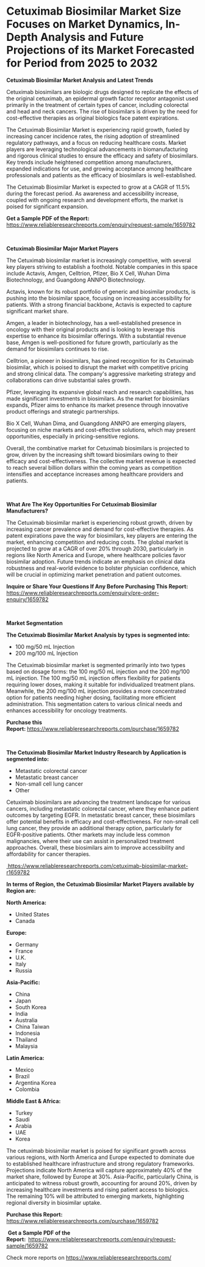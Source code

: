 <p><h1>Cetuximab Biosimilar Market Size Focuses on Market Dynamics, In-Depth Analysis and Future Projections of its Market Forecasted for Period from 2025 to 2032</h1></p><p><strong>Cetuximab Biosimilar Market Analysis and Latest Trends</strong></p>
<p><p>Cetuximab biosimilars are biologic drugs designed to replicate the effects of the original cetuximab, an epidermal growth factor receptor antagonist used primarily in the treatment of certain types of cancer, including colorectal and head and neck cancers. The rise of biosimilars is driven by the need for cost-effective therapies as original biologics face patent expirations. </p><p>The Cetuximab Biosimilar Market is experiencing rapid growth, fueled by increasing cancer incidence rates, the rising adoption of streamlined regulatory pathways, and a focus on reducing healthcare costs. Market players are leveraging technological advancements in biomanufacturing and rigorous clinical studies to ensure the efficacy and safety of biosimilars. Key trends include heightened competition among manufacturers, expanded indications for use, and growing acceptance among healthcare professionals and patients as the efficacy of biosimilars is well-established.</p><p>The Cetuximab Biosimilar Market is expected to grow at a CAGR of 11.5% during the forecast period. As awareness and accessibility increase, coupled with ongoing research and development efforts, the market is poised for significant expansion.</p></p>
<p><strong>Get a Sample PDF of the Report:&nbsp;</strong> <a href="https://www.reliableresearchreports.com/enquiry/request-sample/1659782?utm_campaign=3257&utm_medium=2&utm_source=Github&utm_content=ia&utm_term=08032025&utm_id=cetuximab-biosimilar">https://www.reliableresearchreports.com/enquiry/request-sample/1659782</a></p>
<p>&nbsp;</p>
<p><strong>Cetuximab Biosimilar Major Market Players</strong></p>
<p><p>The Cetuximab biosimilar market is increasingly competitive, with several key players striving to establish a foothold. Notable companies in this space include Actavis, Amgen, Celltrion, Pfizer, Bio X Cell, Wuhan Dima Biotechnology, and Guangdong ANNPO Biotechnology.</p><p>Actavis, known for its robust portfolio of generic and biosimilar products, is pushing into the biosimilar space, focusing on increasing accessibility for patients. With a strong financial backbone, Actavis is expected to capture significant market share.</p><p>Amgen, a leader in biotechnology, has a well-established presence in oncology with their original products and is looking to leverage this expertise to enhance its biosimilar offerings. With a substantial revenue base, Amgen is well-positioned for future growth, particularly as the demand for biosimilars continues to rise.</p><p>Celltrion, a pioneer in biosimilars, has gained recognition for its Cetuximab biosimilar, which is poised to disrupt the market with competitive pricing and strong clinical data. The company's aggressive marketing strategy and collaborations can drive substantial sales growth.</p><p>Pfizer, leveraging its expansive global reach and research capabilities, has made significant investments in biosimilars. As the market for biosimilars expands, Pfizer aims to enhance its market presence through innovative product offerings and strategic partnerships.</p><p>Bio X Cell, Wuhan Dima, and Guangdong ANNPO are emerging players, focusing on niche markets and cost-effective solutions, which may present opportunities, especially in pricing-sensitive regions.</p><p>Overall, the combinative market for Cetuximab biosimilars is projected to grow, driven by the increasing shift toward biosimilars owing to their efficacy and cost-effectiveness. The collective market revenue is expected to reach several billion dollars within the coming years as competition intensifies and acceptance increases among healthcare providers and patients.</p></p>
<p>&nbsp;</p>
<p><strong>What Are The Key Opportunities For Cetuximab Biosimilar Manufacturers?</strong></p>
<p><p>The Cetuximab biosimilar market is experiencing robust growth, driven by increasing cancer prevalence and demand for cost-effective therapies. As patent expirations pave the way for biosimilars, key players are entering the market, enhancing competition and reducing costs. The global market is projected to grow at a CAGR of over 20% through 2030, particularly in regions like North America and Europe, where healthcare policies favor biosimilar adoption. Future trends indicate an emphasis on clinical data robustness and real-world evidence to bolster physician confidence, which will be crucial in optimizing market penetration and patient outcomes.</p></p>
<p><strong>Inquire or Share Your Questions If Any Before Purchasing This Report:</strong> <a href="https://www.reliableresearchreports.com/enquiry/pre-order-enquiry/1659782?utm_campaign=3257&utm_medium=2&utm_source=Github&utm_content=ia&utm_term=08032025&utm_id=cetuximab-biosimilar">https://www.reliableresearchreports.com/enquiry/pre-order-enquiry/1659782</a></p>
<p>&nbsp;</p>
<p><strong>Market Segmentation</strong></p>
<p><strong>The Cetuximab Biosimilar Market Analysis by types is segmented into:</strong></p>
<p><ul><li>100 mg/50 mL Injection</li><li>200 mg/100 mL Injection</li></ul></p>
<p><p>The Cetuximab biosimilar market is segmented primarily into two types based on dosage forms: the 100 mg/50 mL injection and the 200 mg/100 mL injection. The 100 mg/50 mL injection offers flexibility for patients requiring lower doses, making it suitable for individualized treatment plans. Meanwhile, the 200 mg/100 mL injection provides a more concentrated option for patients needing higher dosing, facilitating more efficient administration. This segmentation caters to various clinical needs and enhances accessibility for oncology treatments.</p></p>
<p><strong>Purchase this Report:&nbsp;</strong><a href="https://www.reliableresearchreports.com/purchase/1659782?utm_campaign=3257&utm_medium=2&utm_source=Github&utm_content=ia&utm_term=08032025&utm_id=cetuximab-biosimilar">https://www.reliableresearchreports.com/purchase/1659782</a></p>
<p>&nbsp;</p>
<p><strong>The Cetuximab Biosimilar Market Industry Research by Application is segmented into:</strong></p>
<p><ul><li>Metastatic colorectal cancer</li><li>Metastatic breast cancer</li><li>Non-small cell lung cancer</li><li>Other</li></ul></p>
<p><p>Cetuximab biosimilars are advancing the treatment landscape for various cancers, including metastatic colorectal cancer, where they enhance patient outcomes by targeting EGFR. In metastatic breast cancer, these biosimilars offer potential benefits in efficacy and cost-effectiveness. For non-small cell lung cancer, they provide an additional therapy option, particularly for EGFR-positive patients. Other markets may include less common malignancies, where their use can assist in personalized treatment approaches. Overall, these biosimilars aim to improve accessibility and affordability for cancer therapies.</p></p>
<p><a href="https://www.reliableresearchreports.com/cetuximab-biosimilar-market-r1659782?utm_campaign=3257&utm_medium=2&utm_source=Github&utm_content=ia&utm_term=08032025&utm_id=cetuximab-biosimilar">&nbsp;https://www.reliableresearchreports.com/cetuximab-biosimilar-market-r1659782</a></p>
<p><strong>In terms of Region, the Cetuximab Biosimilar Market Players available by Region are:</strong></p>
<p>
    <p> <strong> North America: </strong>
        <ul>
            <li>United States</li>
            <li>Canada</li>
        </ul>
        </p> 
    <p> <strong> Europe: </strong>
        <ul>
            <li>Germany</li>
            <li>France</li>
            <li>U.K.</li>
            <li>Italy</li>
            <li>Russia</li>
        </ul>
        </p> 
    <p> <strong> Asia-Pacific: </strong>
        <ul>
            <li>China</li>
            <li>Japan</li>
            <li>South Korea</li>
            <li>India</li>
            <li>Australia</li>
            <li>China Taiwan</li>
            <li>Indonesia</li>
            <li>Thailand</li>
            <li>Malaysia</li>
        </ul>
        </p> 
    <p> <strong> Latin America: </strong>
        <ul>
            <li>Mexico</li>
            <li>Brazil</li>
            <li>Argentina Korea</li>
            <li>Colombia</li>
        </ul>
        </p> 
    <p> <strong> Middle East & Africa: </strong>
        <ul>
            <li>Turkey</li>
            <li>Saudi</li>
            <li>Arabia</li>
            <li>UAE</li>
            <li>Korea</li>
        </ul>
    </p>
    </p>
<p><p>The cetuximab biosimilar market is poised for significant growth across various regions, with North America and Europe expected to dominate due to established healthcare infrastructure and strong regulatory frameworks. Projections indicate North America will capture approximately 40% of the market share, followed by Europe at 30%. Asia-Pacific, particularly China, is anticipated to witness robust growth, accounting for around 20%, driven by increasing healthcare investments and rising patient access to biologics. The remaining 10% will be attributed to emerging markets, highlighting regional diversity in biosimilar uptake.</p></p>
<p><strong>Purchase this Report: </strong><a href="https://www.reliableresearchreports.com/purchase/1659782?utm_campaign=3257&utm_medium=2&utm_source=Github&utm_content=ia&utm_term=08032025&utm_id=cetuximab-biosimilar">https://www.reliableresearchreports.com/purchase/1659782</a></p>
<p>&nbsp;<strong>Get a Sample PDF of the Report:&nbsp;&nbsp;</strong><a href="https://www.reliableresearchreports.com/enquiry/request-sample/1659782?utm_campaign=3257&utm_medium=2&utm_source=Github&utm_content=ia&utm_term=08032025&utm_id=cetuximab-biosimilar">https://www.reliableresearchreports.com/enquiry/request-sample/1659782</a></p>
<p><strong></strong></p>
<p>Check more reports on <a href="https://www.reliableresearchreports.com/?utm_campaign=3257&utm_medium=2&utm_source=Github&utm_content=ia&utm_term=08032025&utm_id=cetuximab-biosimilar">https://www.reliableresearchreports.com/</a></p>